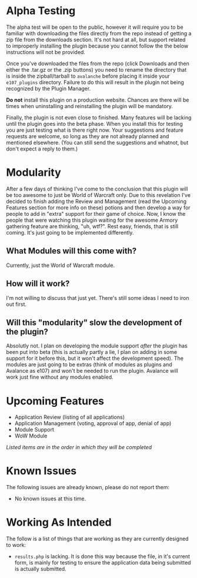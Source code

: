 # Alpha Testing

The alpha test will be open to the public, however it will require you to be familiar with downloading the files directly from the repo instead of getting
a zip file from the downloads section. It's not hard at all, but support related to improperly installing the plugin because you cannot follow the the below instructions
will not be provided.

Once you've downloaded the files from the repo (click Downloads and then either the .tar.gz or the .zip buttons) you need to rename the directory that is inside the zipball/tarball
to `avalanche` before placing it inside your `e107_plugins` directory. Failure to do this will result in the plugin not being recognized by the Plugin Manager.

**Do not** install this plugin on a production website. Chances are there will be times when uninstalling and reinstalling the plugin will be mandatory.

Finally, the plugin is not even close to finished. Many features will be lacking until the plugin goes into the beta phase. When you install this for testing you are just
testing what is there right now. Your suggestions and feature requests are welcome, so long as they are not already planned and mentioned elsewhere. (You can still send the
suggestions and whatnot, but don't expect a reply to them.)


# Modularity

After a few days of thinking I've come to the conclusion that this plugin will be too awesome to just be World of Warcraft only. Due to this revelation I've decided to finish
adding the Review and Management (read the Upcoming Features section for more info on these) potions and then develop a way for people to add in "extra" support for their game
of choice. Now, I know the people that were watching this plugin waiting for the awesome Armory gathering feature are thinking, "uh, wtf?". Rest easy, friends, that is still
coming. It's just going to be implemented differently.

## What Modules will this come with?

Currently, just the World of Warcraft module.

## How will it work?

I'm not willing to discuss that just yet. There's still some ideas I need to iron out first.

## Will this "modularity" slow the development of the plugin?

Absolutly not. I plan on developing the module support *after* the plugin has been put into beta (this is actually partly a lie, I plan on adding in some support for it before this,
but it won't affect the development speed). The modules are just going to be extras (think of modules as plugins and Avalance as e107)
and won't be needed to run the plugin. Avalance will work just fine without any modules enabled.


# Upcoming Features

* Application Review (listing of all applications)
* Application Management (voting, approval of app, denial of app)
* Module Support
* WoW Module

*Listed items are in the order in which they will be completed*


# Known Issues

The following issues are already known, please do not report them:

* No known issues at this time.


# Working As Intended

The follow is a list of things that are working as they are currently designed to work:

* `results.php` is lacking. It is done this way because the file, in it's current form, is mainly for testing to ensure the application data being submitted is actually submitted.
